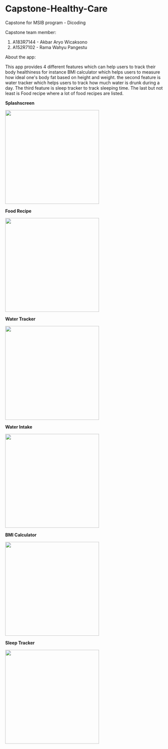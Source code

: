 # Capstone-Healthy-Care
Capstone for MSIB program - Dicoding

Capstone team member:
1. A183R7144 - Akbar Aryo Wicaksono
2. A152R7102 - Rama Wahyu Pangestu

About the app:

This app provides 4 different features which can help users to track their body healthiness for instance BMI calculator which helps users to measure how ideal one's body fat based on height and weight. the second feature is water tracker which helps users to track how much water is drunk during a day. The third feature is sleep tracker to track sleeping time. The last but not least is Food recipe where a lot of food recipes are listed.

**Splashscreen**

<img src="/screenshots/splashscreen.jpeg" width="300">

**Food Recipe**

<img src="/screenshots/food recipe.jpeg" width="300">

**Water Tracker**

<img src="/screenshots/water tracker.jpeg" width="300">

**Water Intake**

<img src="/screenshots/water intake.jpeg" width="300">

**BMI Calculator**

<img src="/screenshots/bmicalc.jpeg" width="300">

**Sleep Tracker**

<img src="/screenshots/sleep tracker.jpeg" width="300">

